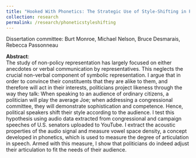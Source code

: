 ```yaml
---
title: "Hooked With Phonetics: The Strategic Use of Style-Shifting in Political Rhetoric"
collection: research
permalink: /research/phoneticstyleshifting
---
```


Dissertation committee: Burt Monroe, Michael Nelson, Bruce Desmarais, Rebecca Passonneau

**Abstract**:<br>
The study of non-policy representation has largely focused on either anecdotes or verbal communication by representatives. This neglects the crucial non-verbal component of symbolic representation. I argue that in order to convince their constituents that they are alike to them, and therefore will act in their interests, politicians project likeness through the way they talk: When speaking to an audience of ordinary citizens, a politician will play the average Joe; when addressing a congressional committee, they will demonstrate sophistication and competence. Hence, political speakers shift their style according to the audience. I test this hypothesis using audio data extracted from congressional and campaign speeches of U.S. senators uploaded to YouTube. I extract the acoustic properties of the audio signal and measure vowel space density, a concept developed in phonetics, which is used to measure the degree of articulation in speech. Armed with this measure, I show that politicians do indeed adjust their articulation to fit the needs of their audience.
